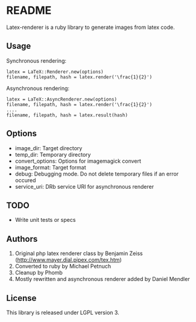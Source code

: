 README
======

Latex-renderer is a ruby library to generate images from latex code.

Usage
-----

Synchronous rendering:

    latex = LaTeX::Renderer.new(options)
    filename, filepath, hash = latex.render('\frac{1}{2}')

Asynchronous rendering:

    latex = LaTeX::AsyncRenderer.new(options)
    filename, filepath, hash = latex.render('\frac{1}{2}')
    ....
    filename, filepath, hash = latex.result(hash)

Options
-------

* image_dir: Target directory
* temp_dir:  Temporary directory
* convert_options: Options for imagemagick convert
* image_format: Target format
* debug: Debugging mode. Do not delete temporary files if an error occured
* service_uri: DRb service URI for asynchronous renderer

TODO
----

* Write unit tests or specs

Authors
-------

1. Original php latex renderer class by Benjamin Zeiss (http://www.mayer.dial.pipex.com/tex.htm)
2. Converted to ruby by Michael Petnuch
3. Cleanup by Phomb
4. Mostly rewritten and asynchronous renderer added by Daniel Mendler

License
-------

This library is released under LGPL version 3.
